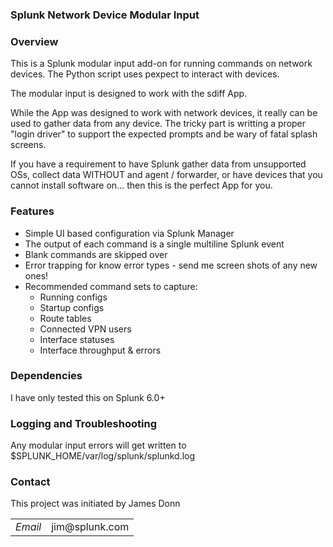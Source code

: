 ### Splunk Network Device Modular Input 

### Overview
This is a Splunk modular input add-on for running commands on network devices.  The
Python script uses pexpect to interact with devices.  

The modular input is designed to work with the sdiff App.

While the App was designed to work with network devices, it really can be used to 
gather data from any device.  The tricky part is writting a proper "login driver"
to support the expected prompts and be wary of fatal splash screens.

If you have a requirement to have Splunk gather data from unsupported OSs, collect 
data WITHOUT and agent / forwarder, or have devices that you cannot install software
on... then this is the perfect App for you.

### Features
* Simple UI based configuration via Splunk Manager
* The output of each command is a single multiline Splunk event
* Blank commands are skipped over
* Error trapping for know error types - send me screen shots of any new ones!
* Recommended command sets to capture:
  - Running configs
  - Startup configs
  - Route tables
  - Connected VPN users
  - Interface statuses
  - Interface throughput & errors

### Dependencies
I have only tested this on Splunk 6.0+

### Logging and Troubleshooting
Any modular input errors will get written to $SPLUNK_HOME/var/log/splunk/splunkd.log

### Contact
This project was initiated by James Donn
<table>
  <tr>
    <td><em>Email</em></td>
    <td>jim@splunk.com</td>
  </tr>
</table>
